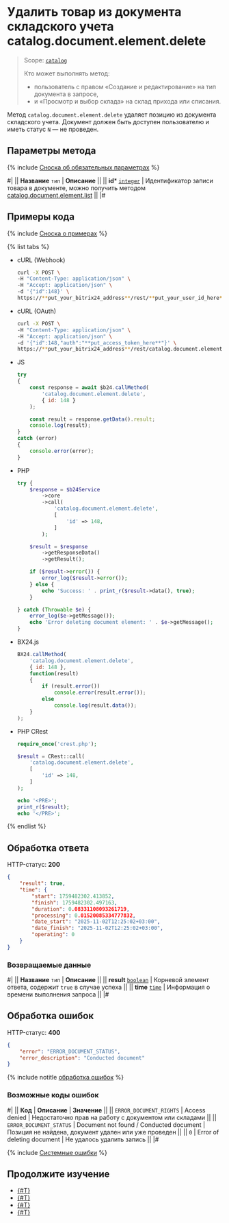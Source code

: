 # Удалить товар из документа складского учета catalog.document.element.delete

> Scope: [`catalog`](../../../scopes/permissions.md)
>
> Кто может выполнять метод: 
> - пользователь с правом «Cоздание и редактирование» на тип документа в запросе,
> - и «Просмотр и выбор склада» на склад прихода или списания.

Метод `catalog.document.element.delete` удаляет позицию из документа складского учета. Документ должен быть доступен пользователю и иметь статус `N` — не проведен.

## Параметры метода

{% include [Сноска об обязательных параметрах](../../../../_includes/required.md) %}

#|
|| **Название**
`тип` | **Описание** ||
|| **id***
[`integer`](../../../data-types.md) | Идентификатор записи товара в документе, можно получить методом [catalog.document.element.list](./catalog-document-element-list.md) ||
|#

## Примеры кода

{% include [Сноска о примерах](../../../../_includes/examples.md) %}

{% list tabs %}

- cURL (Webhook)

    ```bash
    curl -X POST \
    -H "Content-Type: application/json" \
    -H "Accept: application/json" \
    -d '{"id":148}' \
    https://**put_your_bitrix24_address**/rest/**put_your_user_id_here**/**put_your_webbhook_here**/catalog.document.element.delete
    ```

- cURL (OAuth)

    ```bash
    curl -X POST \
    -H "Content-Type: application/json" \
    -H "Accept: application/json" \
    -d '{"id":148,"auth":"**put_access_token_here**"}' \
    https://**put_your_bitrix24_address**/rest/catalog.document.element.delete
    ```

- JS

    ```js
    try
    {
    	const response = await $b24.callMethod(
    		'catalog.document.element.delete',
    		{ id: 148 }
    	);

    	const result = response.getData().result;
    	console.log(result);
    }
    catch (error)
    {
    	console.error(error);
    }
    ```

- PHP

    ```php
    try {
        $response = $b24Service
            ->core
            ->call(
                'catalog.document.element.delete',
                [
                    'id' => 148,
                ]
            );

        $result = $response
            ->getResponseData()
            ->getResult();

        if ($result->error()) {
            error_log($result->error());
        } else {
            echo 'Success: ' . print_r($result->data(), true);
        }

    } catch (Throwable $e) {
        error_log($e->getMessage());
        echo 'Error deleting document element: ' . $e->getMessage();
    }
    ```

- BX24.js

    ```js
    BX24.callMethod(
        'catalog.document.element.delete',
        { id: 148 },
        function(result)
        {
            if (result.error())
                console.error(result.error());
            else
                console.log(result.data());
        }
    );
    ```

- PHP CRest

    ```php
    require_once('crest.php');

    $result = CRest::call(
        'catalog.document.element.delete',
        [
            'id' => 148,
        ]
    );

    echo '<PRE>';
    print_r($result);
    echo '</PRE>';
    ```

{% endlist %}

## Обработка ответа

HTTP-статус: **200**

```json
{
    "result": true,
    "time": {
        "start": 1759482302.413852,
        "finish": 1759482302.497163,
        "duration": 0.08331108093261719,
        "processing": 0.01520085334777832,
        "date_start": "2025-11-02T12:25:02+03:00",
        "date_finish": "2025-11-02T12:25:02+03:00",
        "operating": 0
    }
}
```

### Возвращаемые данные

#|
|| **Название**
`тип` | **Описание** ||
|| **result**
[`boolean`](../../../data-types.md) | Корневой элемент ответа, содержит `true` в случае успеха ||
|| **time**
[`time`](../../../data-types.md#time) | Информация о времени выполнения запроса ||
|#

## Обработка ошибок

HTTP-статус: **400**

```json
{
    "error": "ERROR_DOCUMENT_STATUS",
    "error_description": "Conducted document"
}
```

{% include notitle [обработка ошибок](../../../../_includes/error-info.md) %}

### Возможные коды ошибок

#|
|| **Код** | **Описание** | **Значение** ||
|| `ERROR_DOCUMENT_RIGHTS` | Access denied | Недостаточно прав на работу с документом или складами ||
|| `ERROR_DOCUMENT_STATUS` | Document not found / Conducted document | Позиция не найдена, документ удален или уже проведен ||
|| `0` | Error of deleting document | Не удалось удалить запись ||
|#

{% include [Системные ошибки](../../../../_includes/system-errors.md) %}

## Продолжите изучение 

- [{#T}](./catalog-document-element-add.md)
- [{#T}](./catalog-document-element-update.md)
- [{#T}](./catalog-document-element-list.md)
- [{#T}](./catalog-document-element-get-fields.md)
